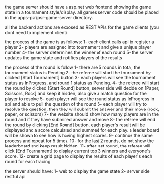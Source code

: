 
the game server should have a asp.net web frontend showing the game state in a tournament style/display.
all games server code should be placed in the apps-psr/psr-game-server directory.

all the backend actions are exposed as REST APIs for the game clients (you dont need to implement client)

the process of the game is as follows:
1- each client calls api to register a player
2- players are assigned into tournament and give a unique player number
4- the server determines the winner of each round
5- the server updates the game state and notifies players of the results

the process of the round is follow
1- there are 5 rounds in total, the tournament status is Pending
2- the referee will start the tournament by clicked [Start Tournament] button
3- each players will see the tournament status as InProgress, and round 1 status as Pending.
4- the referee will start the round by clicked [Start Round] button, server side will decide on [Paper, Scissors, Rock] and keep it hidden, also give a match question for the player to resolve
5- each player will see the round status as InProgress in api and able to pull the question of the round
6- each player will try to resolve the question, then they will submit the answer and their move (rock, paper, or scissors)
7- the website should show how many players are in the round and if they have submiited answer and move
8- the referee will end the round by clicking [End Round] button. each player's result will be displayed and a score calculated and summed for each play. a leader board will be shown to see how is having highest scores.
9- continue the same process and repeat for 5 times.
10- for the last 2 rounds, do not show the leaderboard and keep result hidden.
11- after last round, the referee will click [End Tournament] to display current top 3 winners and everyone's score.
12- create a grid page to display the results of each player's each round for each tracing

the server should have:
1- web to display the game state
2- server side restful api

